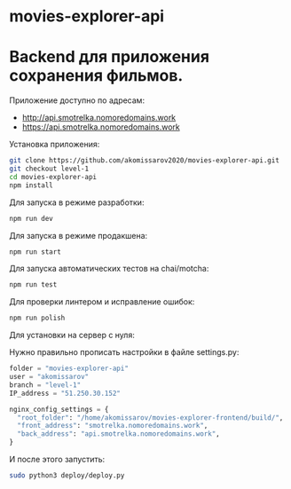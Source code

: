 # movies-explorer-api

# Backend для приложения сохранения фильмов.

Приложение доступно по адресам:

- http://api.smotrelka.nomoredomains.work
- https://api.smotrelka.nomoredomains.work

Установка приложения:

```bash
git clone https://github.com/akomissarov2020/movies-explorer-api.git
git checkout level-1
cd movies-explorer-api
npm install
```

Для запуска в режиме разработки:

```bash
npm run dev
```

Для запуска в режиме продакшена:

```bash
npm run start
```

Для запуска автоматических тестов на chai/motcha:

```bash
npm run test
```

Для проверки линтером и исправление ошибок:

```bash
npm run polish
```

Для установки на сервер с нуля:

Нужно правильно прописать настройки в файле settings.py:

```python
folder = "movies-explorer-api"
user = "akomissarov"
branch = "level-1"
IP_address = "51.250.30.152"

nginx_config_settings = {
  "root_folder": "/home/akomissarov/movies-explorer-frontend/build/",
  "front_address": "smotrelka.nomoredomains.work",
  "back_address": "api.smotrelka.nomoredomains.work",
}
```

И после этого запустить:

```bash
sudo python3 deploy/deploy.py
```
